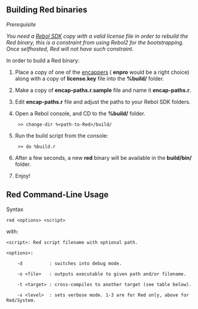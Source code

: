 Building Red binaries
------------------------

_Prerequisite_

_You need a [Rebol SDK](http://www.rebol.com/sdk.html) copy with a valid license file in order to rebuild the Red binary, this is a constraint from using Rebol2 for the bootstrapping. Once selfhosted, Red will not have such constraint._

In order to build a Red binary:

1. Place a copy of one of the [encappers](http://www.rebol.com/docs/sdk/kernels.html) ( **enpro** would be a right choice) along with a copy of **license.key** file into the **%build/** folder.

2. Make a copy of **encap-paths.r.sample** file and name it **encap-paths.r**.

3. Edit **encap-paths.r** file and adjust the paths to your Rebol SDK folders.

4. Open a Rebol console, and CD to the **%build/** folder.

        >> change-dir %<path-to-Red>/build/

5. Run the build script from the console:

        >> do %build.r
        
6. After a few seconds, a new **red** binary will be available in the **build/bin/** folder.

7. Enjoy!


Red Command-Line Usage
------------------------

Syntax

    red <options> <script>
    
with:

    <script>: Red script filename with optional path.

    <options>:
    
        -d			: switches into debug mode.
    
        -o <file>	: outputs executable to given path and/or filename.
    
        -t <target>	: cross-compiles to another target (see table below).
    
        -v <level>	: sets verbose mode. 1-3 are for Red only, above for Red/System.